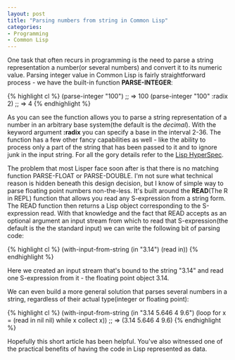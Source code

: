 ```yaml
---
layout: post
title: "Parsing numbers from string in Common Lisp"
categories:
- Programming
- Common Lisp
---
```


One task that often recurs in programming is the need to parse a
string representation a number(or several numbers) and convert it to
its numeric value. Parsing integer value in Common Lisp is fairly
straightforward process - we have the built-in function **PARSE-INTEGER**:

{% highlight cl %}
(parse-integer "100") ;; => 100
(parse-integer "100" :radix 2) ;; => 4
{% endhighlight %}

As you can see the function allows you to parse a string
representation of a number in an arbitrary base system(the default is
the _decimal_). With the keyword argument **:radix** you can specify a
base in the interval 2-36. The function has a few other fancy
capabilities as well - like the ability to process only a part of the
string that has been passed to it and to ignore junk in the input
string. For all the gory details refer to the
[Lisp HyperSpec](http://www.lispworks.com/documentation/HyperSpec/Body/f_parse_.htm).

The problem that most Lisper face soon after is that there is no
matching function PARSE-FLOAT or PARSE-DOUBLE. I'm not sure what
technical reason is hidden beneath this design decision, but I know of
simple way to parse floating point numbers non-the-less. It's built
around the **READ**(The R in REPL) function that allows you read any
S-expression from a string form. The READ function then returns a Lisp
object corresponding to the S-expression read. With that knowledge and
the fact that READ accepts as an optional argument an input stream
from which to read that S-expression(the default is the the standard
input) we can write the following bit of parsing code:

{% highlight cl %}
(with-input-from-string (in "3.14")
  (read in))
{% endhighlight %}

Here we created an input stream that's bound to the string "3.14" and
read one S-expression from it - the floating point object 3.14.

We can even build a more general solution that parses several numbers
in a string, regardless of their actual type(integer or floating
point):

{% highlight cl %}
(with-input-from-string (in "3.14 5.646 4 9.6")
  (loop for x = (read in nil nil) while x collect x))
;; => (3.14 5.646 4 9.6)
{% endhighlight %}

Hopefully this short article has been helpful. You've also witnessed
one of the practical benefits of having the code in Lisp represented
as data.
